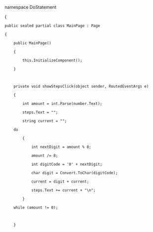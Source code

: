 namespace DoStatement

{

    
    public sealed partial class MainPage : Page

    {

        public MainPage()

        {

            this.InitializeComponent();

        }



        private void showStepsClick(object sender, RoutedEventArgs e)

        {

            int amount = int.Parse(number.Text);

            steps.Text = "";

            string current = "";

        do

            {

                int nextDigit = amount % 8;

                amount /= 8;

                int digitCode = '0' + nextDigit;

                char digit = Convert.ToChar(digitCode);

                current = digit + current;

                steps.Text += current + "\n";

            }

        while (amount != 0);



        }